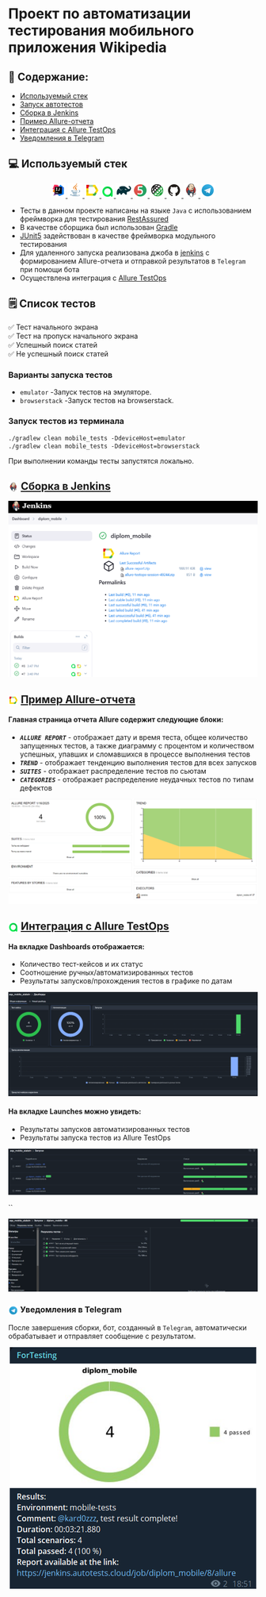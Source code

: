 # Проект по автоматизации тестирования мобильного приложения Wikipedia


## :pushpin: Содержание:

- [Используемый стек](#computer-используемый-стек)
- [Запуск автотестов](#arrow_forward-запуск-автотестов)
- [Сборка в Jenkins](#-сборка-в-jenkins)
- [Пример Allure-отчета](#-пример-allure-отчета)
- [Интеграция с Allure TestOps](#-интеграция-с-allure-testOps)
- [Уведомления в Telegram](#-уведомления-в-telegram)

## :computer: Используемый стек

<p align="center">
<a href="https://www.jetbrains.com/">
<img width="6%" title="IntelliJ IDEA" src="images/Idea.svg">
</a>
<a href="https://www.java.com/">
<img width="6%" title="Java" src="images/Java.svg">
</a>
<a href="https://docs.qameta.io/allure/">
<img width="6%" title="Allure Report" src="images/Allure.svg">
</a>
<a href="https://qameta.io/">
<img width="5%" title="Allure TestOps" src="images/Allure_TO.svg">
</a>
<a href="https://gradle.org/">
<img width="6%" title="Gradle" src="images/Gradle.svg">
</a>
<a href="https://junit.org/junit5/">
<img width="6%" title="JUnit5" src="images/Junit5.svg">
</a>
<a href="https://rest-assured.io/">
<img width="6%" title="Selenide" src="images/RestAssured.svg">
</a>
<a href="https://github.com/">
<img width="6%" title="GitHub" src="images/GitHub.svg">
</a>
<a href="https://www.jenkins.io/">
<img width="6%" title="Jenkins" src="images/Jenkins.svg">
</a>
<a href="https://web.telegram.org/">
<img width="6%" title="Telegram" src="images/Telegram.svg">
</a>
</p>

- Тесты в данном проекте написаны на языке <code>Java</code> с использованием фреймворка для
  тестирования [RestAssured](https://rest-assured.io/)
- В качестве сборщика был использован [Gradle](https://gradle.org/)
- [JUnit5](https://junit.org/junit5/) задействован в качестве фреймворка модульного тестирования
- Для удаленного запуска реализована джоба в [jenkins](https://www.jenkins.io/) с формированием Allure-отчета и
  отправкой результатов в <code>Telegram</code> при помощи бота
- Осуществлена интеграция с [Allure TestOps](https://docs.qameta.io/allure/)

## :spiral_notepad: Список тестов

:white_check_mark: Тест начального экрана <br />
:white_check_mark: Тест на пропуск начального экрана <br />
:white_check_mark: Успешный поиск статей <br />
:white_check_mark: Не успешный поиск статей <br />



### Варианты запуска тестов

- ```emulator``` -Запуск тестов на эмуляторе.
- ```browserstack``` -Запуск тестов на browserstack.

### Запуск тестов из терминала

```
./gradlew clean mobile_tests -DdeviceHost=emulator
./gradlew clean mobile_tests -DdeviceHost=browserstack
```

При выполнении команды тесты запустятся локально.

## <img width="4%" style="vertical-align:middle" title="Jenkins" src="images/Jenkins.svg"> [Сборка в Jenkins](https://jenkins.autotests.cloud/job/diplom_mobile/)



<p align="center">
<img title="Jenkins Build" src="images/jenkins_build.png">
</p>

## <img width="4%" style="vertical-align:middle" title="Allure Report" src="images/Allure.svg"> [Пример Allure-отчета](https://jenkins.autotests.cloud/job/diplom_mobile/7/allure/)

#### Главная страница отчета Allure содержит следующие блоки:

- <code><strong>*ALLURE REPORT*</strong></code> - отображает дату и время теста, общее количество запущенных тестов, а
  также диаграмму с процентом и количеством успешных, упавших и сломавшихся в процессе выполнения тестов
- <code><strong>*TREND*</strong></code> - отображает тенденцию выполнения тестов для всех запусков
- <code><strong>*SUITES*</strong></code> - отображает распределение тестов по сьютам
- <code><strong>*CATEGORIES*</strong></code> - отображает распределение неудачных тестов по типам дефектов

<p align="center">
<img title="Allure Overview" src="images/allure_report.png">
</p>


## <img width="4%" style="vertical-align:middle" title="Allure TestOps" src="images/Allure_TO.svg"> [Интеграция с Allure TestOps](https://allure.autotests.cloud/project/4567/launches)

#### На вкладке Dashboards отображается:

- Количество тест-кейсов и их статус
- Соотношение ручных/автоматизированных тестов
- Результаты запусков/прохождения тестов в графике по датам

<p align="center">
<img title="Allure TestOps DashBoard" src="images/testOpsDashBord.png">
</p>

#### На вкладке Launches можно увидеть:

- Результаты запусков автоматизированных тестов
- Результаты запуска тестов из Allure TestOps

<p align="center">
<img title="Allure TestOps DashBoard" src="images/testOpsRun.png">
</p>
``

<p align="center">
<img title="Allure TestOps DashBoard" src="images/testOpsResultTests.png">
</p>


### <img width="4%" style="vertical-align:middle" title="Telegram" src="images/Telegram.svg"> Уведомления в Telegram

После завершения сборки, бот, созданный в <code>Telegram</code>, автоматически обрабатывает и отправляет сообщение с
результатом.
<p align="center">
<img title="Telegram" src="images/screens/tgBot.png">
</p>